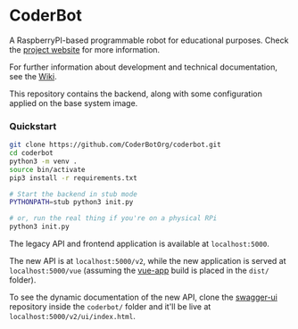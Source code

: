 # CoderBot

A RaspberryPI-based programmable robot for educational purposes. Check the [project website](https://www.coderbot.org) for more information.

For further information about development and technical documentation, see the [Wiki](https://github.com/CoderBotOrg/coderbot/wiki).

This repository contains the backend, along with some configuration applied on the base system image.

### Quickstart

```bash
git clone https://github.com/CoderBotOrg/coderbot.git
cd coderbot
python3 -m venv .
source bin/activate
pip3 install -r requirements.txt

# Start the backend in stub mode
PYTHONPATH=stub python3 init.py

# or, run the real thing if you're on a physical RPi
python3 init.py
```

The legacy API and frontend application is available at `localhost:5000`.

The new API is at `localhost:5000/v2`, while the new application is served at `localhost:5000/vue` (assuming the [vue-app](https://github.com/coderbotorg/vue-app) build is placed in the `dist/` folder).

To see the dynamic documentation of the new API, clone the [swagger-ui](https://github.com/coderbotorg/swagger-ui) repository inside the `coderbot/` folder and it'll be live at `localhost:5000/v2/ui/index.html`.

